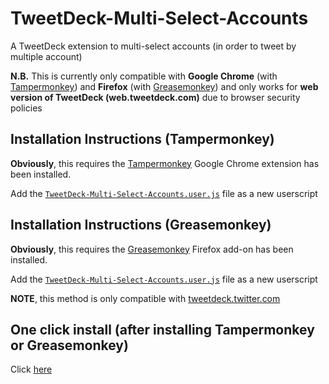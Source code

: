 # TweetDeck-Multi-Select-Accounts

A TweetDeck extension to multi-select accounts (in order to tweet by multiple account)

**N.B.** This is currently only compatible with **Google Chrome** (with [Tampermonkey](https://chrome.google.com/webstore/detail/dhdgffkkebhmkfjojejmpbldmpobfkfo)) and **Firefox** (with [Greasemonkey](https://addons.mozilla.org/en-US/firefox/addon/greasemonkey/)) and only works for **web version of TweetDeck (web.tweetdeck.com)** due to browser security policies

## Installation Instructions (Tampermonkey)

**Obviously**, this requires the [Tampermonkey](https://chrome.google.com/webstore/detail/dhdgffkkebhmkfjojejmpbldmpobfkfo) Google Chrome extension has been installed.

Add the [`TweetDeck-Multi-Select-Accounts.user.js`](https://github.com/MrHTZ/TweetDeck-Multi-Select-Accounts/raw/master/TweetDeck-Multi-Select-Accounts.user.js) file as a new userscript

## Installation Instructions (Greasemonkey)

**Obviously**, this requires the [Greasemonkey](https://addons.mozilla.org/en-US/firefox/addon/greasemonkey/) Firefox add-on has been installed.

Add the [`TweetDeck-Multi-Select-Accounts.user.js`](https://github.com/MrHTZ/TweetDeck-Multi-Select-Accounts/raw/master/TweetDeck-Multi-Select-Accounts.user.js) file as a new userscript

**NOTE**, this method is only compatible with [tweetdeck.twitter.com](https://tweetdeck.twitter.com)

## One click install (after installing Tampermonkey or Greasemonkey)
Click [here](https://github.com/MrHTZ/TweetDeck-Multi-Select-Accounts/raw/master/TweetDeck-Multi-Select-Accounts.user.js)

